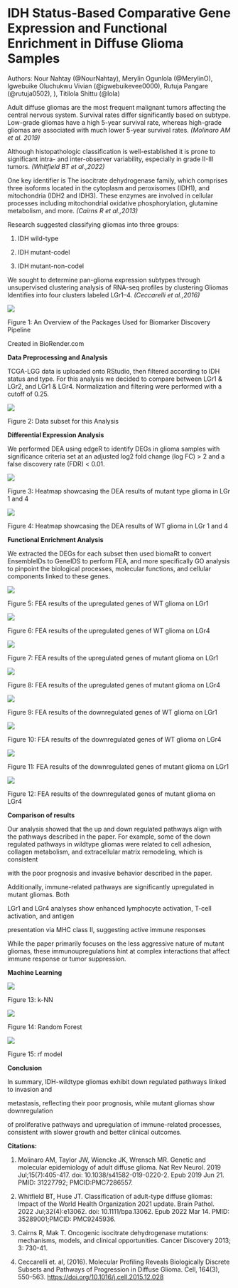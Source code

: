 # **IDH Status-Based Comparative Gene Expression and Functional Enrichment in Diffuse Glioma Samples** 

Authors: Nour Nahtay (@NourNahtay), Merylin Ogunlola (@MerylinO), Igwebuike Oluchukwu Vivian (@igwebuikevee0000), Rutuja Pangare (@rutuja0502), ), Titilola Shittu (@lola)

Adult diffuse gliomas are the most frequent malignant tumors affecting the central nervous system. Survival rates differ significantly based on subtype. Low-grade gliomas have a high 5-year survival rate, whereas high-grade gliomas are associated with much lower 5-year survival rates. _(Molinaro AM et al. 2019)_

Although histopathologic classification is well-established it is prone to significant intra- and inter-observer variability, especially in grade II-III tumors. _(Whitfield BT et al.,2022)_ 

One key identifier is The isocitrate dehydrogenase family, which comprises three isoforms located in the cytoplasm and peroxisomes (IDH1), and mitochondria (IDH2 and IDH3). These enzymes are involved in cellular processes including mitochondrial oxidative phosphorylation, glutamine metabolism, and more. _(Cairns R et al.,2013)_

Research suggested classifying gliomas into three groups: 

1. IDH wild-type

2. IDH mutant-codel

3. IDH mutant-non-codel

We sought to determine pan-glioma expression subtypes through unsupervised clustering analysis of  RNA-seq profiles by clustering Gliomas Identifies into four clusters labeled LGr1–4. _(Ceccarelli et al.,2016)_

****![](https://lh7-rt.googleusercontent.com/docsz/AD_4nXfjciKp4uGbSg46hcDPrlCI15K2dMQQe-NqAhK_anJ43sUvjdXj1GV7iaR1IMSZtgXKlp6hM2GKsEsr8o4V6B5v4Dy-Yixf7tjnGhM7skrf15-aiSTOos0bqf3m8dhszyrwehGhmAtIxITIM63o2e5GjJ3K?key=AgyQUxUvRaYsce19bm41Iw)****

Figure 1: An Overview of the Packages Used for Biomarker Discovery Pipeline

Created in BioRender.com


**Data Preprocessing and Analysis**

TCGA-LGG data is uploaded onto RStudio, then filtered according to IDH status and type. For this analysis we decided to compare between LGr1 & LGr2, and LGr1 & LGr4. Normalization and filtering were performed with a cutoff of 0.25.

![](https://lh7-rt.googleusercontent.com/docsz/AD_4nXcgs3b-jBDin7N-x0ncfJdEDN7ag6Qj85sFUTVom1uV3-xd0_x3JSj0U6ZqhFEsFEJVZsfZqntzMU1sy2XCc5MsZPqkGuHcknlN6YaUDpTO4FBcAH5HYzymZn1LBt3-KLHP47HLfYrojNJUfknIRTaBS50?key=AgyQUxUvRaYsce19bm41Iw)

Figure 2: Data subset for this Analysis

**Differential Expression Analysis**

We performed DEA using edgeR to identify DEGs in glioma samples with significance criteria set at an adjusted log2 fold change (log FC) > 2 and a false discovery rate (FDR) < 0.01.

![](https://lh7-rt.googleusercontent.com/docsz/AD_4nXcC7Zw8-etKj6-AFDF71s5c5Fc3ySC7d97AHpOe1OUzy8TmrJI4b8I7g-tziH4fxsFuyaNmkJd5iHOcveETGpes7gSwp_esL0wVraDNHAjSP48ym6SeLBsbUCw67ss59itFDGJqR0bkpmQvoLgc2Vo_BVlc?key=AgyQUxUvRaYsce19bm41Iw)

Figure 3: Heatmap showcasing the DEA results of mutant type glioma in LGr 1 and 4

![](https://lh7-rt.googleusercontent.com/docsz/AD_4nXcGnBptjSb91g4XWpkQxtsXZzFpF94BOFBqXcRhQkCxx8eeTJlpHFtHZF31RWVwrkxQw28XiISBRXt06JyelXV2vz7JvYyuVnTh-8k4f98FiZ3SmyxNBXuakypz0yFD_Uc5HM5vS17Kd6WKKUcy7p2hcezo?key=AgyQUxUvRaYsce19bm41Iw)

Figure 4: Heatmap showcasing the DEA results of WT glioma in LGr 1 and 4

**Functional Enrichment Analysis**

We extracted the DEGs for each subset then used biomaRt to convert EnsembleIDs to GeneIDS to perform FEA, and more specifically GO analysis to pinpoint the biological processes, molecular functions, and cellular components linked to these genes.

![](https://lh7-rt.googleusercontent.com/docsz/AD_4nXcLoc6o6zRxiOG-Y3HzLi1TSNQFCpDJD9l-9-EssVE_UAcOFaE3SyJ42M-WvEeLpTBLLujNpK5ud9EdRnYpa5PschqaM27CCWAas1dZ62wdCPkie-Gu1ubN6Do8HgLeJnbIRHNIh6zZYLHSTn6gHmrVaiRB?key=AgyQUxUvRaYsce19bm41Iw)

Figure 5: FEA results of the upregulated genes of WT glioma on LGr1

![](https://lh7-rt.googleusercontent.com/docsz/AD_4nXcPrmajoN-2l1DjKOfEnHehkwU5IEjbENH0X6xF5SMTpIr_ZQQhBSg0td8ywg1mBlucYjG8G0vTCuu-i5bP_U0xBDopFtpHsTQ02OJu5Y2SshAJcgGM0kzSpkloN0WULqUDx_nUOm017iXRmKJ8aXst6g02?key=AgyQUxUvRaYsce19bm41Iw)

Figure 6: FEA results of the upregulated genes of WT glioma on LGr4

![](https://lh7-rt.googleusercontent.com/docsz/AD_4nXemaXd6tvyq-Xl836Il1sSvHDChFKGzT3UmVQWxNLwIfb9VM0CmAh2g6qbHqs_dyi6TloZ0GJpi6xo8-c_W7p-cHjQRglj6_Uj9XtSN8LqvI9vOq_PXLV5dL0i2NHPh_qab63bqonI66ggD67SlWvIrRWY?key=AgyQUxUvRaYsce19bm41Iw)

Figure 7: FEA results of the upregulated genes of mutant glioma on LGr1

![](https://lh7-rt.googleusercontent.com/docsz/AD_4nXeJFLcpvorGtNpOaTMMmgt13c4WsORKh4v8LyIRU9t5rQGGC4sCVlnTlQl4NWCqDrHx4_-iRi5L3AKVnjc7cSKwprfKPG4F994tXh2R1uWe66CwF1apt9PXa0hB2Ezz2_t_2Z55KtXkmwWNPGOCAJZDFKXt?key=AgyQUxUvRaYsce19bm41Iw)

Figure 8: FEA results of the upregulated genes of mutant glioma on LGr4

![](https://lh7-rt.googleusercontent.com/docsz/AD_4nXcH0dGhdp94NF0hnfzfh_cUeyIhtX51adTVdWiIScu3t7KbuRuKBnW9lm_4NON_ITEctuba_4Ytys_yTkV0NaBP3ARiTeNYOLsw-gsM6WILxxtUfGGF2zVmmHOnEZDdOqFt5u1XAMNzTuhISj6O04s_TJk?key=AgyQUxUvRaYsce19bm41Iw)

Figure 9: FEA results of the downregulated genes of WT glioma on LGr1

****![](https://lh7-rt.googleusercontent.com/docsz/AD_4nXfue3EIIBdcOKeSBIsXrZDdQaQiIpqCpaVUr6h4Q4NuLFkpQw2P96G1rQCz-2nthDCIq7ViH7wrnNh_-Iy23qX6_0MfCn0ijCAiOwylkDtnl3vRPfo49bPSRtrE9yPv_1-Sw_qsAu7MkICOIZiwo-QnmBFF?key=AgyQUxUvRaYsce19bm41Iw)****

Figure 10: FEA results of the downregulated genes of WT glioma on LGr4

![](https://lh7-rt.googleusercontent.com/docsz/AD_4nXcT_xyuhyU8OiOcH3rUiOfh_cRlF5noyBZnH79MC5PJSyGd6-52dmde9GsrMZj5SyIGOP7Ul3ARUE9bw6GPnjm8hZb3jxB8D5D9la63KW3fOijTaYO9MH_HFmdm-xMWzwVXNfvmC107LgiIUC0QGZq5G53y?key=AgyQUxUvRaYsce19bm41Iw)

Figure 11: FEA results of the downregulated genes of mutant glioma on LGr1

![](https://lh7-rt.googleusercontent.com/docsz/AD_4nXdcsb_NghQE0mMNMeiOBmhbfL5K8jlhlmOV9dUtGFSywni5h2fw3_yitrNRN6RfHR4wCGWbekhQYPcIdcsxeDcjDRmODcpAgfs18CTyx2gdJDBYmkcuPKBDGCoATp8nhH9eHr0Qz9e7EJFj66r9r4PdL9ci?key=AgyQUxUvRaYsce19bm41Iw)

Figure 12: FEA results of the downregulated genes of mutant glioma on LGr4

**Comparison of results**

Our analysis showed that the up and down regulated pathways align with the pathways described in the paper. For example, some of the down regulated pathways in wildtype gliomas were related to cell adhesion, collagen metabolism, and extracellular matrix remodeling, which is consistent

with the poor prognosis and invasive behavior described in the paper. 

Additionally, immune-related pathways are significantly upregulated in mutant gliomas. Both

LGr1 and LGr4 analyses show enhanced lymphocyte activation, T-cell activation, and antigen

presentation via MHC class II, suggesting active immune responses

While the paper primarily focuses on the less aggressive nature of mutant gliomas, these immunoupregulations hint at complex interactions that affect immune response or tumor suppression.

**Machine Learning**

****![](https://lh7-rt.googleusercontent.com/docsz/AD_4nXfVwlsE3MkvY5Qr7sLaRlwIvS1p9UUyueE5qsb6HVNqnYD55VzeDid_LUm5GnYcfyHhK5XPWtMxlqm3baUdM__9T7Dx56I-S6ME2oERvCJ8l5-js3B1yAMfN6dHR062UMC2T93GPEaLKVEJLBpoBqa0Ui8l?key=AgyQUxUvRaYsce19bm41Iw)****

Figure 13: k-NN

![](https://lh7-rt.googleusercontent.com/docsz/AD_4nXd9Hc-PkjGcStu3NGVNcnZid58KaThQLT6_9GZbW1hOpRggUalA5HaEvu4GidL2Fq1Ju2LVkP3vZsI8JYMjbSIUDX-oWP9S0qcwoT7gJhJVvWRiEhT_wY-XNaYHqwz8snLAXJD6xZvuANRSKSZQg7E6mcE?key=AgyQUxUvRaYsce19bm41Iw)

Figure 14: Random Forest

![](https://lh7-rt.googleusercontent.com/docsz/AD_4nXfDKAwtjDR_Ko2zbdS-RZtproYCLXeDAja05LyknYp63g-SCG-9uM_8XJmJLlXaAE3yG2lrFmIcIM7f_SsEHyegUaZMrfz2GmeyZY4oVGxH0mryUD7eWpGI1EQ941npF3xkOIUasAAD8BW-jpleSbYSWYbx?key=AgyQUxUvRaYsce19bm41Iw)

Figure 15: rf model



**Conclusion**

In summary, IDH-wildtype gliomas exhibit down regulated pathways linked to invasion and

metastasis, reflecting their poor prognosis, while mutant gliomas show downregulation

of proliferative pathways and upregulation of immune-related processes, consistent with slower growth and better clinical outcomes.

**Citations:**

1. Molinaro AM, Taylor JW, Wiencke JK, Wrensch MR. Genetic and molecular epidemiology of adult diffuse glioma. Nat Rev Neurol. 2019 Jul;15(7):405-417. doi: 10.1038/s41582-019-0220-2. Epub 2019 Jun 21. PMID: 31227792; PMCID:PMC7286557.

2. Whitfield BT, Huse JT. Classification of adult-type diffuse gliomas: Impact of the World Health Organization 2021 update. Brain Pathol. 2022 Jul;32(4):e13062. doi: 10.1111/bpa.13062. Epub 2022 Mar 14. PMID: 35289001;PMCID: PMC9245936.

3. Cairns R, Mak T. Oncogenic isocitrate dehydrogenase mutations: mechanisms, models, and clinical opportunities. Cancer Discovery 2013; 3: 730-41.

4. Ceccarelli et. al, (2016). Molecular Profiling Reveals Biologically Discrete Subsets and Pathways of Progression in Diffuse Glioma. Cell, 164(3), 550–563. <https://doi.org/10.1016/j.cell.2015.12.028>
